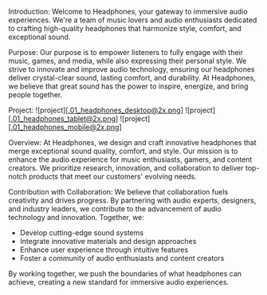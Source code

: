 Introduction:
Welcome to Headphones, your gateway to immersive audio experiences. We're a team of music lovers and audio enthusiasts dedicated to crafting high-quality headphones that harmonize style, comfort, and exceptional sound.

Purpose:
Our purpose is to empower listeners to fully engage with their music, games, and media, while also expressing their personal style. We strive to innovate and improve audio technology, ensuring our headphones deliver crystal-clear sound, lasting comfort, and durability. At Headphones, we believe that great sound has the power to inspire, energize, and bring people together.

Project:
![project][.01_headphones_desktop@2x.png]
![project][.01_headphones_tablet@2x.png]
![project][.01_headphones_mobile@2x.png]

Overview:
At Headphones, we design and craft innovative headphones that merge exceptional sound quality, comfort, and style. Our mission is to enhance the audio experience for music enthusiasts, gamers, and content creators. We prioritize research, innovation, and collaboration to deliver top-notch products that meet our customers' evolving needs.

Contribution with Collaboration:
We believe that collaboration fuels creativity and drives progress. By partnering with audio experts, designers, and industry leaders, we contribute to the advancement of audio technology and innovation. Together, we:

- Develop cutting-edge sound systems
- Integrate innovative materials and design approaches
- Enhance user experience through intuitive features
- Foster a community of audio enthusiasts and content creators

By working together, we push the boundaries of what headphones can achieve, creating a new standard for immersive audio experiences.

